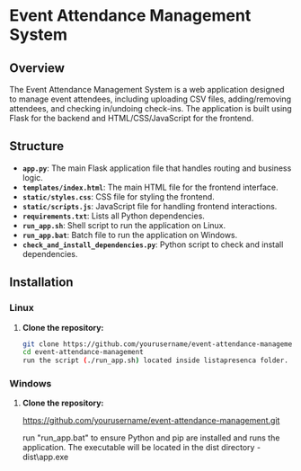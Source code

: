 # Event Attendance Management System

## Overview

The Event Attendance Management System is a web application designed to manage event attendees, including uploading CSV files, adding/removing attendees, and checking in/undoing check-ins. The application is built using Flask for the backend and HTML/CSS/JavaScript for the frontend.

## Structure

- **`app.py`**: The main Flask application file that handles routing and business logic.
- **`templates/index.html`**: The main HTML file for the frontend interface.
- **`static/styles.css`**: CSS file for styling the frontend.
- **`static/scripts.js`**: JavaScript file for handling frontend interactions.
- **`requirements.txt`**: Lists all Python dependencies.
- **`run_app.sh`**: Shell script to run the application on Linux.
- **`run_app.bat`**: Batch file to run the application on Windows.
- **`check_and_install_dependencies.py`**: Python script to check and install dependencies.

## Installation

### Linux

1. **Clone the repository:**
   ```bash
   git clone https://github.com/yourusername/event-attendance-management.git
   cd event-attendance-management
   run the script (./run_app.sh) located inside listapresenca folder.

### Windows

1. **Clone the repository:**
   
    https://github.com/yourusername/event-attendance-management.git
 
    run "run_app.bat" to ensure Python and pip are installed and runs the application.
    The executable will be located in the dist directory - dist\app.exe